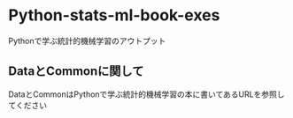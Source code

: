 # Python-stats-ml-book-exes
Pythonで学ぶ統計的機械学習のアウトプット

## DataとCommonに関して
DataとCommonはPythonで学ぶ統計的機械学習の本に書いてあるURLを参照してください
